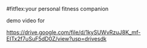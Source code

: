 #fitflex:your personal fitness companion 

demo video for

https://drive.google.com/file/d/1kySUWvRzuJ8K_mf-EITx2f7uSuF5dD0Z/view?usp=drivesdk
